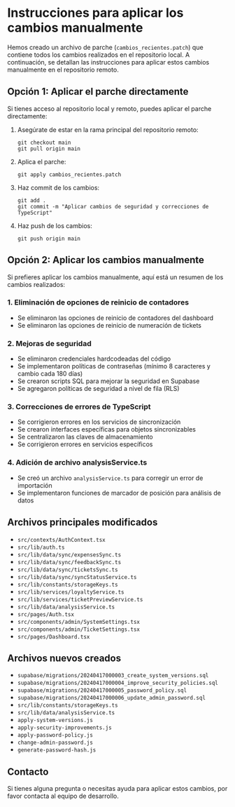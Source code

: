# Instrucciones para aplicar los cambios manualmente

Hemos creado un archivo de parche (`cambios_recientes.patch`) que contiene todos los cambios realizados en el repositorio local. A continuación, se detallan las instrucciones para aplicar estos cambios manualmente en el repositorio remoto.

## Opción 1: Aplicar el parche directamente

Si tienes acceso al repositorio local y remoto, puedes aplicar el parche directamente:

1. Asegúrate de estar en la rama principal del repositorio remoto:
   ```
   git checkout main
   git pull origin main
   ```

2. Aplica el parche:
   ```
   git apply cambios_recientes.patch
   ```

3. Haz commit de los cambios:
   ```
   git add .
   git commit -m "Aplicar cambios de seguridad y correcciones de TypeScript"
   ```

4. Haz push de los cambios:
   ```
   git push origin main
   ```

## Opción 2: Aplicar los cambios manualmente

Si prefieres aplicar los cambios manualmente, aquí está un resumen de los cambios realizados:

### 1. Eliminación de opciones de reinicio de contadores

- Se eliminaron las opciones de reinicio de contadores del dashboard
- Se eliminaron las opciones de reinicio de numeración de tickets

### 2. Mejoras de seguridad

- Se eliminaron credenciales hardcodeadas del código
- Se implementaron políticas de contraseñas (mínimo 8 caracteres y cambio cada 180 días)
- Se crearon scripts SQL para mejorar la seguridad en Supabase
- Se agregaron políticas de seguridad a nivel de fila (RLS)

### 3. Correcciones de errores de TypeScript

- Se corrigieron errores en los servicios de sincronización
- Se crearon interfaces específicas para objetos sincronizables
- Se centralizaron las claves de almacenamiento
- Se corrigieron errores en servicios específicos

### 4. Adición de archivo analysisService.ts

- Se creó un archivo `analysisService.ts` para corregir un error de importación
- Se implementaron funciones de marcador de posición para análisis de datos

## Archivos principales modificados

- `src/contexts/AuthContext.tsx`
- `src/lib/auth.ts`
- `src/lib/data/sync/expensesSync.ts`
- `src/lib/data/sync/feedbackSync.ts`
- `src/lib/data/sync/ticketsSync.ts`
- `src/lib/data/sync/syncStatusService.ts`
- `src/lib/constants/storageKeys.ts`
- `src/lib/services/loyaltyService.ts`
- `src/lib/services/ticketPreviewService.ts`
- `src/lib/data/analysisService.ts`
- `src/pages/Auth.tsx`
- `src/components/admin/SystemSettings.tsx`
- `src/components/admin/TicketSettings.tsx`
- `src/pages/Dashboard.tsx`

## Archivos nuevos creados

- `supabase/migrations/20240417000003_create_system_versions.sql`
- `supabase/migrations/20240417000004_improve_security_policies.sql`
- `supabase/migrations/20240417000005_password_policy.sql`
- `supabase/migrations/20240417000006_update_admin_password.sql`
- `src/lib/constants/storageKeys.ts`
- `src/lib/data/analysisService.ts`
- `apply-system-versions.js`
- `apply-security-improvements.js`
- `apply-password-policy.js`
- `change-admin-password.js`
- `generate-password-hash.js`

## Contacto

Si tienes alguna pregunta o necesitas ayuda para aplicar estos cambios, por favor contacta al equipo de desarrollo.
